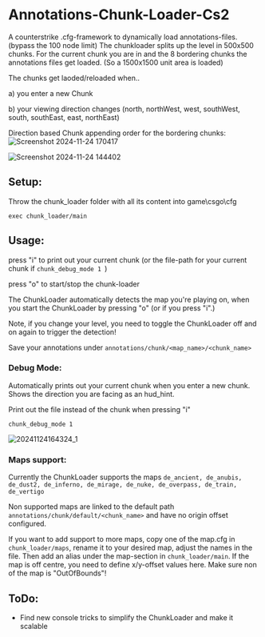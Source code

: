 # Annotations-Chunk-Loader-Cs2
A counterstrike .cfg-framework to dynamically load annotations-files. (bypass the 100 node limit)
The chunkloader splits up the level in 500x500 chunks. For the current chunk you are in and the 8 bordering chunks the annotations files get loaded. (So a 1500x1500 unit area is loaded)

The chunks get laoded/reloaded when..

a) you enter a new Chunk

b) your viewing direction changes (north, northWest, west, southWest, south, southEast, east, northEast)

Direction based Chunk appending order for the bordering chunks:
![Screenshot 2024-11-24 170417](https://github.com/user-attachments/assets/aec4469e-2276-4b95-baac-228e1075c322)

![Screenshot 2024-11-24 144402](https://github.com/user-attachments/assets/ed07d18d-8b85-402d-9d8a-e28ac24af19d)

## Setup:
Throw the chunk_loader folder with all its content into game\csgo\cfg

```exec chunk_loader/main```

## Usage:

press "i" to print out your current chunk (or the file-path for your current chunk if ```chunk_debug_mode 1 ```)

press "o" to start/stop the chunk-loader

The ChunkLoader automatically detects the map you're playing on, when you start the ChunkLoader by pressing "o" (or if you press "i".)

Note, if you change your level, you need to toggle the ChunkLoader off and on again to trigger the detection!

Save your annotations under ```annotations/chunk/<map_name>/<chunk_name>```


### Debug Mode: 
Automatically prints out your current chunk when you enter a new chunk.
Shows the direction you are facing as an hud_hint.

Print out the file instead of the chunk when pressing "i"

```chunk_debug_mode 1 ```

![20241124164324_1](https://github.com/user-attachments/assets/9d276206-75e3-4f2f-839d-8891e398899b)


### Maps support:

Currently the ChunkLoader supports the maps ```de_ancient, de_anubis, de_dust2, de_inferno, de_mirage, de_nuke, de_overpass, de_train, de_vertigo```

Non supported maps are linked to the default path  ```annotations/chunk/default/<chunk_name>``` and have no origin offset configured.

If you want to add support to more maps, copy one of the map.cfg in ```chunk_loader/maps```, rename it to your desired map, adjust the names in the file. 
Then add an alias under the map-section in ```chunk_loader/main```. If the map is off centre, you need to define x/y-offset values here. 
Make sure non of the map is "OutOfBounds"!


## ToDo:
- Find new console tricks to simplify the ChunkLoader and make it scalable
